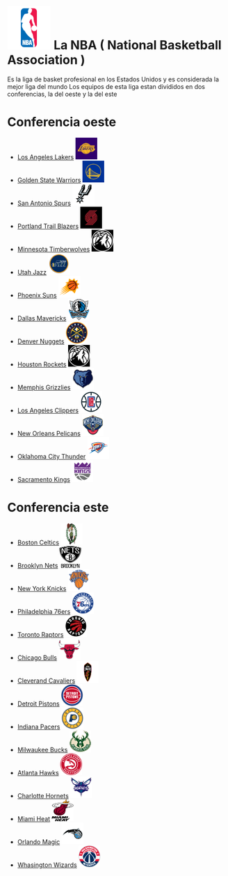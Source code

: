 # <img src="nba.png" alt="" width="100" height="100" />  La NBA ( National Basketball Association )
Es la liga de basket profesional en los Estados Unidos y es considerada la mejor liga del mundo
Los equipos de esta liga estan divididos en dos conferencias, la del oeste y la del este
# Conferencia oeste
- [Los Angeles Lakers](https://www.nba.com/lakers/) <img src="lakers.jpg" alt="" width="50" height="50" /> 
- [Golden State Warriors](https://www.nba.com/warriors/) <img src="curry.jpg" alt="" width="50" height="50" />
-  [San Antonio Spurs](https://www.nba.com/spurs/) <img src="duncan.png" alt="" width="50" height="50" />
-  [Portland Trail Blazers](https://www.nba.com/blazers/) <img src="portland.jpg" alt="" width="50" height="50" />
-  [Minnesota Timberwolves](https://www.nba.com/timberwolves/) <img src="wolfs.jpg" alt="" width="50" height="50" />
-  [Utah Jazz](https://www.nba.com/jazz/) <img src="utah.jpg" alt="" width="50" height="50" />
-  [Phoenix Suns](https://www.nba.com/suns/) <img src="suns.png" alt="" width="50" height="50" />
-  [Dallas Mavericks](https://www.nba.com/team/1610612742/mavericks) <img src="dallas.png" alt="" width="50" height="50" />
-  [Denver Nuggets](https://www.nba.com/nuggets/) <img src="nuggets.png" alt="" width="50" height="50" />
-  [Houston Rockets](https://www.nba.com/rockets/) <img src="wolfs.jpg" alt="" width="50" height="50" />
-  [Memphis Grizzlies](https://www.nba.com/grizzlies/) <img src="grizzlies.png" alt="" width="50" height="50" />
-  [Los Angeles Clippers](https://www.nba.com/clippers/) <img src="clippers.png" alt="" width="50" height="50" />
-  [New Orleans Pelicans](https://www.nba.com/pelicans/) <img src="pelicans.png" alt="" width="50" height="50" />
-  [Oklahoma City Thunder](https://www.nba.com/thunder/) <img src="thunder.png" alt="" width="50" height="50" />
-  [Sacramento Kings](https://www.nba.com/kings/) <img src="kings.png" alt="" width="50" height="50" />
# Conferencia este
- [Boston Celtics](https://www.nba.com/celtics/) <img src="boston.png" alt="" width="50" height="50" />
- [Brooklyn Nets](https://www.nba.com/nets/) <img src="brooklyn.png" alt="" width="50" height="50" />
- [New York Knicks](https://www.nba.com/knicks/) <img src="newyork.png" alt="" width="50" height="50" />
- [Philadelphia 76ers](https://www.nba.com/sixers/) <img src="philadelphia.png" alt="" width="50" height="50" />
- [Toronto Raptors](https://www.nba.com/raptors/) <img src="toronto.png" alt="" width="50" height="50" />
- [Chicago Bulls](https://www.nba.com/bulls/) <img src="chicago.png" alt="" width="50" height="50" />
- [Cleverand Cavaliers](https://www.nba.com/cavaliers/) <img src="cleveland.png" alt="" width="50" height="50" />
- [Detroit Pistons](https://www.nba.com/pistons/) <img src="detroit.png" alt="" width="50" height="50" />
- [Indiana Pacers](https://www.nba.com/pacers/) <img src="indiana.png" alt="" width="50" height="50" />
- [Milwaukee Bucks](https://www.nba.com/bucks/) <img src="milwaukee.png" alt="" width="50" height="50" />
- [Atlanta Hawks](https://www.nba.com/hawks/) <img src="atlanta.png" alt="" width="50" height="50" />
- [Charlotte Hornets](https://www.nba.com/hornets/) <img src="charlotte.png" alt="" width="50" height="50" />
- [Miami Heat](https://www.nba.com/heat/) <img src="miami.png" alt="" width="50" height="50" />
- [Orlando Magic](https://www.nba.com/magic/) <img src="orlando.png" alt="" width="50" height="50" />
- [Whasington Wizards](https://www.nba.com/wizards/) <img src="whasington.png" alt="" width="50" height="50" />

